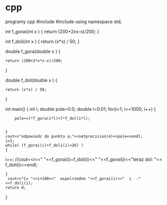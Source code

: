 # cpp
programy cpp
#include <iostream>
#include<iomanip>
using namespace std;


 int f_gorai(int x )
 {
    return (200+2*x*x-x)/200;
}

 int f_doli(int x )
 {
    return (x*x) / 50;
 }



 double f_gora(double x )
 {


    return (200+2*x*x-x)/200;
}

 double f_dol(double x )
 {


    return (x*x) / 50;
 }

int main()
{
    int i;
    double pole=0.0;
    double l=0.01;
    for(i=1; i<=1000; i++)
    {

        pole+=l*f_gora(i*l)+l*f_dol(i*l);


    }
    cout<<"odpowiedz do punktu a;"<<setprecision(4)<<pole<<endl;
    i=1;
    while( (f_gorai(i)+f_doli(i)<26) )
    {
i++;
        //cout<<i<<"  "<<f_gorai(i)+f_doli(i)<<"  "<<f_gorai(i)<<"teraz dol: "<< f_doli(i)<<endl;

    }
     cout<<"C= "<<i+100<<"  wspolrzedne "<<f_gorai(i)<<"  i  -"<<f_doli(i);
    return 0;
}
